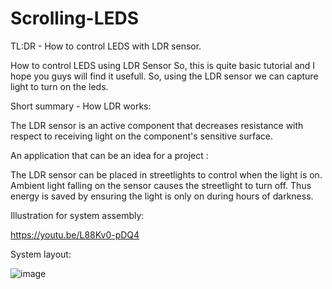 # Scrolling-LEDS
TL:DR - How to control LEDS with LDR sensor.

How to control LEDS using LDR Sensor
So, this is quite basic tutorial and I hope you guys will find it usefull. So, using the LDR sensor we can capture light to turn on the leds.

Short summary - How LDR works:

The LDR sensor is an active component that decreases resistance with respect to receiving light on the component's sensitive surface.

An application that can be an idea for a project :

The LDR sensor can be placed in streetlights to control when the light is on. Ambient light falling on the sensor causes the streetlight to turn off. Thus energy is saved by ensuring the light is only on during hours of darkness.

Illustration for system assembly:

https://youtu.be/L88Kv0-pDQ4

System layout:

![image](https://user-images.githubusercontent.com/105777016/169205916-79c3ea29-106b-4694-8c78-b5cb7b0f90f2.png)


